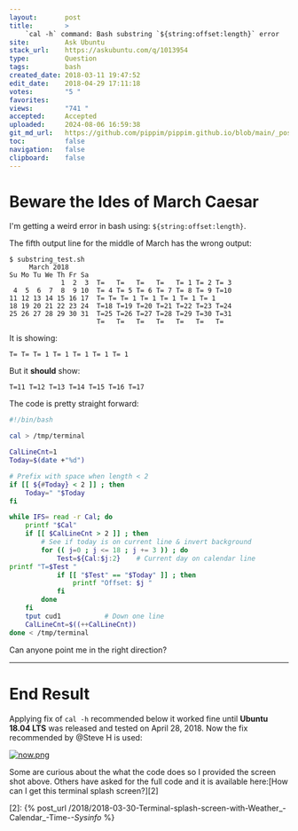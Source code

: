 ```yaml
---
layout:       post
title:        >
    `cal -h` command: Bash substring `${string:offset:length}` error
site:         Ask Ubuntu
stack_url:    https://askubuntu.com/q/1013954
type:         Question
tags:         bash
created_date: 2018-03-11 19:47:52
edit_date:    2018-04-29 17:11:18
votes:        "5 "
favorites:    
views:        "741 "
accepted:     Accepted
uploaded:     2024-08-06 16:59:38
git_md_url:   https://github.com/pippim/pippim.github.io/blob/main/_posts/2018/2018-03-11-_cal-h_-command_-Bash-substring-___string_offset_length__-error.md
toc:          false
navigation:   false
clipboard:    false
---
```


# Beware the Ides of March Caesar

I'm getting a weird error in bash using: `${string:offset:length}`. 

The fifth output line for the middle of March has the wrong output:

``` 
$ substring_test.sh
     March 2018       
Su Mo Tu We Th Fr Sa  
             1  2  3  T=   T=   T=   T=   T= 1 T= 2 T= 3 
 4  5  6  7  8  9 10  T= 4 T= 5 T= 6 T= 7 T= 8 T= 9 T=10 
11 12 13 14 15 16 17  T= T= T= 1 T= 1 T= 1 T= 1 T= 1 
18 19 20 21 22 23 24  T=18 T=19 T=20 T=21 T=22 T=23 T=24 
25 26 27 28 29 30 31  T=25 T=26 T=27 T=28 T=29 T=30 T=31 
                      T=   T=   T=   T=   T=   T=   T=   
```

It is showing:

``` 
T= T= T= 1 T= 1 T= 1 T= 1 T= 1
```

But it **should** show:

``` 
T=11 T=12 T=13 T=14 T=15 T=16 T=17
```

The code is pretty straight forward:



``` bash
#!/bin/bash

cal > /tmp/terminal

CalLineCnt=1
Today=$(date +"%d")

# Prefix with space when length < 2
if [[ ${#Today} < 2 ]] ; then
    Today=" "$Today
fi

while IFS= read -r Cal; do
    printf "$Cal"
    if [[ $CalLineCnt > 2 ]] ; then
        # See if today is on current line & invert background
        for (( j=0 ; j <= 18 ; j += 3 )) ; do
            Test=${Cal:$j:2}    # Current day on calendar line
printf "T=$Test "
            if [[ "$Test" == "$Today" ]] ; then
                printf "Offset: $j "
            fi
        done
    fi
    tput cud1           # Down one line
    CalLineCnt=$((++CalLineCnt))
done < /tmp/terminal
```

Can anyone point me in the right direction?


----------

# End Result

Applying fix of `cal -h` recommended below it worked fine until **Ubuntu 18.04 LTS** was released and tested on April 28, 2018. Now the fix recommended by @Steve H is used:

[![now.png][1]][1]

Some are curious about the what the code does so I provided the screen shot above. Others have asked for the full code and it is available here:[How can I get this terminal splash screen?][2]


  [1]: https://i.sstatic.net/CQZhd.png
  [2]: {% post_url /2018/2018-03-30-Terminal-splash-screen-with-Weather_-Calendar_-Time-_-Sysinfo_ %}
